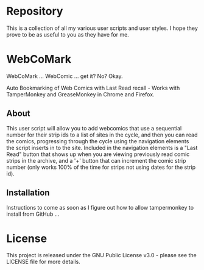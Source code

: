 Repository
==========

This is a collection of all my various user scripts and user styles. I hope they prove to be as useful to you as they have for me.


WebCoMark
=========

WebCoMark ... WebComic ... get it? No? Okay.

Auto Bookmarking of Web Comics with Last Read recall - Works with TamperMonkey and GreaseMonkey in Chrome and Firefox.

About
-----

This user script will allow you to add webcomics that use a sequential number for their strip ids to a list of sites in the cycle, and then you can read the comics, progressing through the cycle using the navigation elements the script inserts in to the site. Included in the navigation elements is a "Last Read" button that shows up when you are viewing previously read comic strips in the archive, and a '+' button that can increment the comic strip number (only works 100% of the time for strips not using dates for the strip id).


Installation
-----------

Instructions to come as soon as I figure out how to allow tampermonkey to install from GitHub ...

License
=======

This project is released under the GNU Public License v3.0 - please see the LICENSE file for more details.
